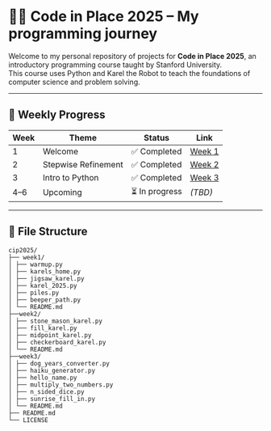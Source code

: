 
# 👩‍💻 Code in Place 2025 – My programming journey

Welcome to my personal repository of projects for **Code in Place 2025**, an introductory programming course taught by Stanford University.  
This course uses Python and Karel the Robot to teach the foundations of computer science and problem solving.

---

## 🚀 Weekly Progress

| Week | Theme        | Status | Link        |
|------|--------------|--------|-------------|
| 1    | Welcome      | ✅ Completed | [Week 1](week1/) |
| 2    | Stepwise Refinement | ✅ Completed | [Week 2](week2/) |
| 3    | Intro to Python | ✅ Completed | [Week 3](week3/) |
| 4–6  | Upcoming     | ⏳ In progress | *(TBD)*     |

---

## 📁 File Structure
```
cip2025/
├── week1/
│ ├── warmup.py
│ ├── karels_home.py
│ ├── jigsaw_karel.py
│ ├── karel_2025.py
│ ├── piles.py
│ ├── beeper_path.py
│ └── README.md
├──week2/
│ ├── stone_mason_karel.py
│ ├── fill_karel.py
│ ├── midpoint_karel.py
│ ├── checkerboard_karel.py
│ └── README.md
├──week3/
│ ├── dog_years_converter.py
│ ├── haiku_generator.py
│ ├── hello_name.py
│ ├── multiply_two_numbers.py
│ ├── n_sided_dice.py
│ ├── sunrise_fill_in.py
│ └── README.md
├── README.md
└── LICENSE

```

